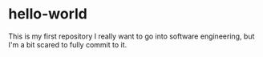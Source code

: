 # hello-world
This is my first repository
I really want to go into software engineering, but I'm a bit scared to fully commit to it.
